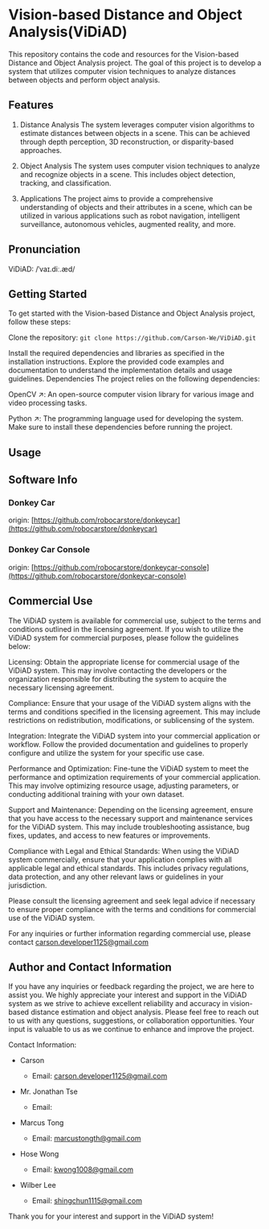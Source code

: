 # Vision-based Distance and Object Analysis(ViDiAD)

This repository contains the code and resources for the Vision-based Distance and Object Analysis project. The goal of this project is to develop a system that utilizes computer vision techniques to analyze distances between objects and perform object analysis.

## Features

1. Distance Analysis
The system leverages computer vision algorithms to estimate distances between objects in a scene. This can be achieved through depth perception, 3D reconstruction, or disparity-based approaches.

2. Object Analysis
The system uses computer vision techniques to analyze and recognize objects in a scene. This includes object detection, tracking, and classification.

3. Applications
The project aims to provide a comprehensive understanding of objects and their attributes in a scene, which can be utilized in various applications such as robot navigation, intelligent surveillance, autonomous vehicles, augmented reality, and more.

## Pronunciation

ViDiAD: /ˈvaɪ.diː.æd/

## Getting Started

To get started with the Vision-based Distance and Object Analysis project, follow these steps:

Clone the repository:
`git clone https://github.com/Carson-We/ViDiAD.git`

Install the required dependencies and libraries as specified in the installation instructions.
Explore the provided code examples and documentation to understand the implementation details and usage guidelines.
Dependencies
The project relies on the following dependencies:

OpenCV ↗: An open-source computer vision library for various image and video processing tasks.

Python ↗: The programming language used for developing the system.
Make sure to install these dependencies before running the project.

## Usage

## Software Info

### Donkey Car

origin: [https://github.com/robocarstore/donkeycar](https://github.com/robocarstore/donkeycar)

### Donkey Car Console

origin: [https://github.com/robocarstore/donkeycar-console](https://github.com/robocarstore/donkeycar-console)

## Commercial Use

The ViDiAD system is available for commercial use, subject to the terms and conditions outlined in the licensing agreement. If you wish to utilize the ViDiAD system for commercial purposes, please follow the guidelines below:

Licensing: Obtain the appropriate license for commercial usage of the ViDiAD system. This may involve contacting the developers or the organization responsible for distributing the system to acquire the necessary licensing agreement.

Compliance: Ensure that your usage of the ViDiAD system aligns with the terms and conditions specified in the licensing agreement. This may include restrictions on redistribution, modifications, or sublicensing of the system.

Integration: Integrate the ViDiAD system into your commercial application or workflow. Follow the provided documentation and guidelines to properly configure and utilize the system for your specific use case.

Performance and Optimization: Fine-tune the ViDiAD system to meet the performance and optimization requirements of your commercial application. This may involve optimizing resource usage, adjusting parameters, or conducting additional training with your own dataset.

Support and Maintenance: Depending on the licensing agreement, ensure that you have access to the necessary support and maintenance services for the ViDiAD system. This may include troubleshooting assistance, bug fixes, updates, and access to new features or improvements.

Compliance with Legal and Ethical Standards: When using the ViDiAD system commercially, ensure that your application complies with all applicable legal and ethical standards. This includes privacy regulations, data protection, and any other relevant laws or guidelines in your jurisdiction.

Please consult the licensing agreement and seek legal advice if necessary to ensure proper compliance with the terms and conditions for commercial use of the ViDiAD system.

For any inquiries or further information regarding commercial use, please contact [carson.developer1125@gmail.com](carson.developer1125@gmail.com)

## Author and Contact Information

If you have any inquiries or feedback regarding the project, we are here to assist you. We highly appreciate your interest and support in the ViDiAD system as we strive to achieve excellent reliability and accuracy in vision-based distance estimation and object analysis. Please feel free to reach out to us with any questions, suggestions, or collaboration opportunities. Your input is valuable to us as we continue to enhance and improve the project.

Contact Information:

- Carson
  - Email: [carson.developer1125@gmail.com](mailto:carson.developer1125@gmail.com)

- Mr. Jonathan Tse
  - Email:

- Marcus Tong
  - Email: [marcustongth@gmail.com](mailto:marcustongth@gmail.com)
  
- Hose Wong
  - Email: [kwong1008@gmail.com](mailto:kwong1008@gmail.com)
  
- Wilber Lee
  - Email: [shingchun1115@gmail.com](mailto:shingchun1115@gmail.com)

Thank you for your interest and support in the ViDiAD system!
